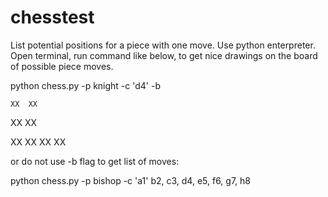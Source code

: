 
# chesstest
List potential positions for a piece with one move.
Use python enterpreter.
Open terminal, run command like below, to get nice drawings on the board of possible piece moves.

python chess.py -p knight -c 'd4' -b


    XX  XX
  XX      XX

  XX      XX
    XX  XX
    

or do not use -b flag to get list of moves:

python chess.py -p bishop -c 'a1'
b2, c3, d4, e5, f6, g7, h8
